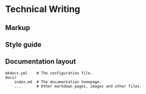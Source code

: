 # Technical Writing


## Markup


## Style guide


## Documentation layout

```
mkdocs.yml    # The configuration file.
docs/
    index.md  # The documentation homepage.
    ...       # Other markdown pages, images and other files.
```
